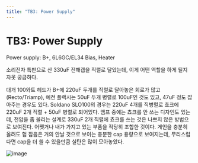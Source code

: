 ```yaml
---
title: "TB3: Power Supply"
---
```

# TB3: Power Supply

Power supply: B+, 6L6GC/EL34 Bias, Heater

소리전자 특판으로 산 330uF 전해캡을 직렬로 달았는데, 이게 어떤 역할을 하게 될지 자못 궁금하다.

대개 100와트 헤드가 B+에 220uF 두개를 직렬로 달아놓은 회로가 많고 (Recto/Triamp), 예전 플랙시는 50uF 두개 병렬로 100uF인 것도 있고, 47uF 정도 잡아주는 경우도 있다. Soldano SLO100의 경우는 220uF 4개를 직병렬로 쵸크에 220uF 2개 직렬 + 50uF 병렬로 되어있다. 앰프 중에는 쵸크를 안 쓰는 디자인도 있는데, 전압을 좀 올리는 설계로 330uF 2개 직렬에 쵸크를 쓰는 것은 나쁘지 않은 방법으로 보여진다. 어쨋거나 내가 가지고 있는 부품을 적당히 조합한 것이다. 게인을 충분히 올려도 험 잡음은 거의 안날 것으로 보이는 충분한 cap 용량으로 보여지는데, 무리스럽다면 cap을 더 쓸 수 있을만큼 실탄은 많이 모아놓았다.


![image](43c3cad9980922d2d15a5a2e2c5622ee.jpg)


